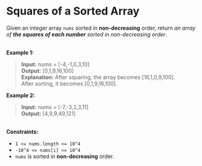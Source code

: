 # Squares of a Sorted Array

Given an integer array `nums` sorted in **non-decreasing** order, return *an array of **the squares of each number** sorted in non-decreasing order*.

\
**Example 1:**

> **Input:** nums = [-4,-1,0,3,10]\
> **Output:** [0,1,9,16,100]\
> **Explanation:** After squaring, the array becomes [16,1,0,9,100].\
> After sorting, it becomes [0,1,9,16,100].

**Example 2:**

> **Input:** nums = [-7,-3,2,3,11]\
> **Output:** [4,9,9,49,121]

\
**Constraints:**

- `1 <= nums.length <= 10^4`
- `-10^4 <= nums[i] <= 10^4`
- `nums` is sorted in **non-decreasing** order.
